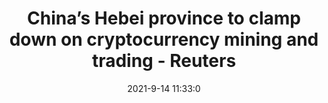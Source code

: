 ---
"title": "China’s Hebei province to clamp down on cryptocurrency mining and trading - Reuters"
"date": "2021-9-14 11:33:0"
"feed_name": "GOOGLENEWS"
"feed_website": "https://news.google.com/rss/search?q=oil%26gas%7Cdrilling%7Cmining%7Cconstruction%7Cindustrial&hl=en-US&gl=US&ceid=US:en"
"feed_rss": "https://news.google.com/rss/search?q=oil%26gas%7Cdrilling%7Cmining%7Cconstruction%7Cindustrial&hl=en-US&gl=US&ceid=US:en"
"link": "https://www.reuters.com/article/crypto-currency-china-hebei/chinas-hebei-province-to-clamp-down-on-cryptocurrency-mining-and-trading-idUSL1N2QG0RU"
"file": "_posts/2021-1-1-8c92f32a6c98cba721c7dc3c39a5af7b6870dd26.md"
"accident": "0"
"drilling": "0"
---